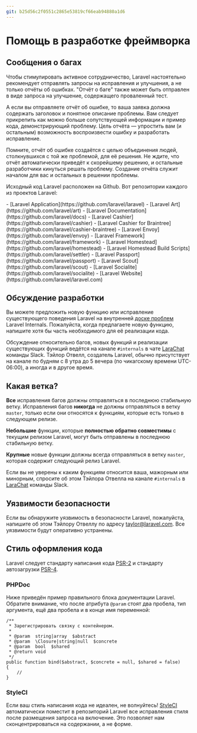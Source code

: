 ```yaml
---
git: b25d56c2f0551c2865e53819cf66eab94880a1d6
---
```


# Помощь в разработке фреймворка


<a name="bug-reports"></a>
## Сообщения о багах

Чтобы стимулировать активное сотрудничество, Laravel настоятельно рекомендует отправлять запросы на исправления и улучшения, а не только отчёты об ошибках. "Отчёт о баге" также может быть отправлен в виде запроса на улучшение, содержащего проваленный тест.

А если вы отправляете отчёт об ошибке, то ваша заявка должна содержать заголовок и понятное описание проблемы. Вам следует прикрепить как можно больше сопутствующей информации и пример кода, демонстрирующий проблему. Цель отчёта — упростить вам (и остальным) возможность воспроизвести ошибку и разработать исправление.

Помните, отчёт об ошибке создаётся с целью объединения людей, столкнувшихся с той же проблемой, для её решения. Не ждите, что отчёт автоматически приведёт к скорейшему решению, и остальные разработчики кинуться решать проблему. Создание отчёта служит началом для вас и остальных в решении проблемы.

Исходный код Laravel расположен на Github. Вот репозитории каждого из проектов Laravel:

<div class="content-list" markdown="1">
- [Laravel Application](https://github.com/laravel/laravel)
- [Laravel Art](https://github.com/laravel/art)
- [Laravel Documentation](https://github.com/laravel/docs)
- [Laravel Cashier](https://github.com/laravel/cashier)
- [Laravel Cashier for Braintree](https://github.com/laravel/cashier-braintree)
- [Laravel Envoy](https://github.com/laravel/envoy)
- [Laravel Framework](https://github.com/laravel/framework)
- [Laravel Homestead](https://github.com/laravel/homestead)
- [Laravel Homestead Build Scripts](https://github.com/laravel/settler)
- [Laravel Passport](https://github.com/laravel/passport)
- [Laravel Scout](https://github.com/laravel/scout)
- [Laravel Socialite](https://github.com/laravel/socialite)
- [Laravel Website](https://github.com/laravel/laravel.com)
</div>

<a name="core-development-discussion"></a>
## Обсуждение разработки

Вы можете предложить новую функцию или исправление существующего поведения Laravel на внутренней [доске проблем](https://github.com/laravel/internals/issues) Laravel Internals. Пожалуйста, когда предлагаете новую функцию, напишите хотя бы часть необходимого для её реализации кода.

Обсуждение относительно багов, новых функций и реализации существующих функций ведётся на канале `#internals` в чате [LaraChat](https://larachat.co) команды Slack. Тэйлор Отвелл, создатель Laravel, обычно присутствует на канале по будням с 8 утра до 5 вечера (по чикагскому времени UTC-06:00), а иногда и в другое время.

<a name="which-branch"></a>
## Какая ветка?

**Все** исправления багов должны отправляться в последнюю стабильную ветку. Исправления багов **никогда** не должны отправляться в ветку `master`, только если они относятся к функциям, которые есть только в следующем релизе.

**Небольшие** функции, которые **полностью обратно совместимы** с текущим релизом Laravel, могут быть отправлены в последнюю стабильную ветку.

**Крупные**  новые функции должны всегда отправляться в ветку `master`, которая содержит следующий релиз Laravel.

Если вы не уверены к каким функциям относится ваша, мажорным или минорным, спросите об этом Тэйлора Отвелла на канале `#internals` в [LaraChat](https://larachat.co) команды Slack.

<a name="security-vulnerabilities"></a>
## Уязвимости безопасности

Если вы обнаружите уязвимость в безопасности Laravel, пожалуйста, напишите об этом Тэйлору Отвеллу по адресу <a href="mailto:taylor@laravel.com">taylor@laravel.com</a>. Все уязвимости будут оперативно устранены.

<a name="coding-style"></a>
## Стиль оформления кода

Laravel следует стандарту написания кода [PSR-2](https://github.com/php-fig/fig-standards/blob/master/accepted/PSR-2-coding-style-guide.md) и стандарту автозагрузки [PSR-4](https://github.com/php-fig/fig-standards/blob/master/accepted/PSR-4-autoloader.md).

<a name="phpdoc"></a>
### PHPDoc

Ниже приведён пример правильного блока документации Laravel. Обратите внимание, что после атрибута `@param` стоят два пробела, тип аргумента, ещё два пробела и в конце имя переменной:

    /**
     * Зарегистрировать связку с контейнером.
     *
     * @param  string|array  $abstract
     * @param  \Closure|string|null  $concrete
     * @param  bool  $shared
     * @return void
     */
    public function bind($abstract, $concrete = null, $shared = false)
    {
        //
    }

<a name="styleci"></a>
### StyleCI

Если ваш стиль написания кода не идеален, не волнуйтесь! [StyleCI](https://styleci.io/) автоматически поместит в репозиторий Laravel все исправления стиля после размещения запроса на включение. Это позволяет нам сконцентрироваться на содержании, а не форме.
